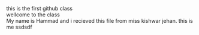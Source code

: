 this is the first github class <br> wellcome to the class <br> My name is Hammad and i recieved this file from miss kishwar jehan.
this is me ssdsdf
